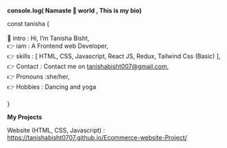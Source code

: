 <b>console.log( Namaste 🙏 world , This is my bio)</b>

const tanisha { </br>
</br>
 👋 intro :  Hi, I’m Tanisha Bisht, </br>
 👉 iam   : A Frontend web Developer,</br>
 👉 skills : [ HTML, CSS, Javascript, React JS, Redux, Tailwind Css (Basic) ],</br>
 👉 Contact : Contact me on tanishabisht007@gmail.com,</br>
 👉 Pronouns :she/her,</br>
 👉 Hobbies : Dancing and yoga</br>
 </br>
  }

 <b>My Projects</b> </br>

 Website (HTML, CSS, Javascript) :  https://tanishabisht0707.github.io/Ecommerce-website-Project/</br>
 
  





<!---
tanishabisht0707/tanishabisht0707 is a ✨ special ✨ repository because its `README.md` (this file) appears on your GitHub profile.
You can click the Preview link to take a look at your changes.
--->
